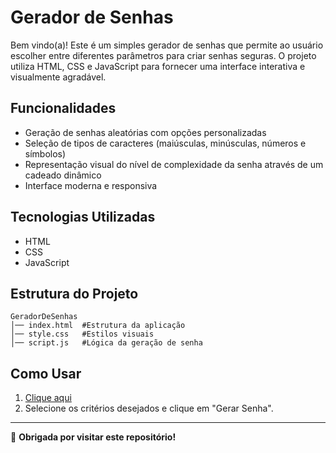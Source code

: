 # Gerador de Senhas

Bem vindo(a)! Este é um simples gerador de senhas que permite ao usuário escolher entre diferentes parâmetros para criar senhas seguras. O projeto utiliza HTML, CSS e JavaScript para fornecer uma interface interativa e visualmente agradável.

## Funcionalidades
- Geração de senhas aleatórias com opções personalizadas
- Seleção de tipos de caracteres (maiúsculas, minúsculas, números e símbolos)
- Representação visual do nível de complexidade da senha através de um cadeado dinâmico
- Interface moderna e responsiva

## Tecnologias Utilizadas
- HTML
- CSS
- JavaScript

## Estrutura do Projeto
```
GeradorDeSenhas
│── index.html  #Estrutura da aplicação
│── style.css   #Estilos visuais
│── script.js   #Lógica da geração de senha
```

## Como Usar
1. [Clique aqui]([(https://jhenniferk.github.io/gerador-de-senhas/)])
2. Selecione os critérios desejados e clique em "Gerar Senha".

---

🖤 **Obrigada por visitar este repositório!**

